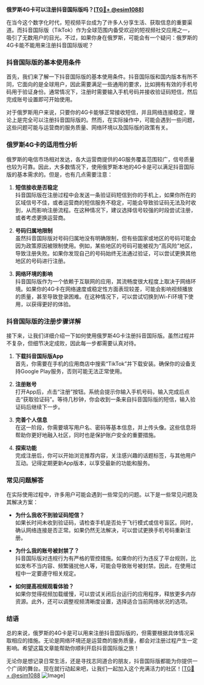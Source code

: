 **俄罗斯4G卡可以注册抖音国际版吗？[[TG💪+ @esim1088](https://t.me/s/esim1088)]**

在当今这个数字化时代，短视频平台成为了许多人分享生活、获取信息的重要渠道。而抖音国际版（TikTok）作为全球范围内备受欢迎的短视频社交应用之一，吸引了无数用户的目光。不过，如果你身在俄罗斯，可能会有一个疑问：俄罗斯的4G卡能不能用来注册抖音国际版呢？

### 抖音国际版的基本使用条件

首先，我们来了解一下抖音国际版的基本使用条件。抖音国际版和国内版本有所不同，它面向的是全球用户，因此需要满足一些通用的要求，比如拥有有效的手机号码用于验证身份。通常情况下，注册时需要输入手机号码并接收验证码短信，然后完成账号设置即可开始使用。

对于俄罗斯用户来说，只要你的4G卡能够正常接收短信，并且网络连接稳定，理论上是完全可以注册抖音国际版的。然而，在实际操作中，可能会遇到一些问题，这些问题可能与运营商的服务质量、网络环境以及国际版的政策有关。

### 俄罗斯4G卡的适用性分析

俄罗斯的电信市场相对发达，各大运营商提供的4G服务覆盖范围较广，信号质量也较为可靠。因此，大多数情况下，使用俄罗斯本地的4G卡是可以满足抖音国际版的基本需求的。但是，也有几点需要注意：

1. **短信接收是否稳定**  
   抖音国际版在注册过程中会发送一条验证码短信到你的手机上，如果你所在的区域信号不佳，或者运营商的短信服务不稳定，可能会导致验证码无法及时收到，从而影响注册流程。在这种情况下，建议选择信号较强的时段尝试注册，或者考虑更换运营商。

2. **号码归属地限制**  
   虽然抖音国际版对号码归属地没有明确限制，但有些国家或地区的号码可能会因为政策原因被限制使用。例如，某些地区的号码可能被视为“高风险”地区，导致注册失败。如果你发现自己的号码始终无法通过验证，可以尝试更换其他地区的号码进行注册。

3. **网络环境的影响**  
   抖音国际版作为一个依赖于互联网的应用，其流畅度很大程度上取决于网络环境。如果你的4G卡在网络速度或稳定性方面表现较差，可能会影响视频播放的质量，甚至导致登录困难。在这种情况下，可以尝试切换到Wi-Fi环境下使用，以获得更好的体验。

### 抖音国际版的注册步骤详解

接下来，让我们详细介绍一下如何使用俄罗斯4G卡注册抖音国际版。虽然过程并不复杂，但细节决定成败，因此每一步都需要认真对待。

1. **下载抖音国际版App**  
   首先，你需要在手机的应用商店中搜索“TikTok”并下载安装。确保你的设备支持Google Play服务，否则可能无法正常使用。

2. **注册账号**  
   打开App后，点击“注册”按钮。系统会提示你输入手机号码，输入完成后点击“获取验证码”。等待几秒钟，你会收到一条来自抖音国际版的短信，输入验证码后继续下一步。

3. **完善个人信息**  
   在这一阶段，你需要填写用户名、密码等基本信息，并上传头像。这些信息将帮助你更好地融入社区，同时也是保护账户安全的重要措施。

4. **探索功能**  
   完成注册后，你可以开始浏览推荐内容，关注感兴趣的话题标签，与其他用户互动。记得定期更新App版本，以享受最新的功能和服务。

### 常见问题解答

在实际使用过程中，许多用户可能会遇到一些常见的问题。以下是一些常见问题及其解决方案：

- **为什么我收不到验证码短信？**  
  如果长时间未收到验证码，请检查手机是否处于飞行模式或信号盲区。同时，确认网络连接是否正常。如果仍然无法解决，可以尝试更换手机号码重新注册。

- **为什么我的账号被封禁了？**  
  抖音国际版对违规行为有严格的管控措施。如果你的行为违反了平台规则，比如发布不当内容、频繁骚扰他人等，可能会导致账号被封禁。因此，在使用过程中一定要遵守相关规定。

- **如何提高视频观看体验？**  
  如果你觉得视频加载缓慢，可以尝试关闭后台运行的应用程序，释放更多内存资源。此外，还可以调整视频清晰度设置，选择适合当前网络状况的选项。

### 结语

总的来说，俄罗斯的4G卡是可以用来注册抖音国际版的，但需要根据具体情况采取相应的措施。无论是网络环境还是运营商的服务质量，都会对注册过程产生一定影响。希望这篇文章能帮助你顺利开启抖音国际版之旅！

无论你是想记录日常生活，还是寻找志同道合的朋友，抖音国际版都能为你提供一个广阔的舞台。现在就行动起来吧，让我们一起加入这个充满活力的社区！[[TG💪+ @esim1088](https://t.me/s/esim1088) ![Image](https://i.postimg.cc/4NQfJmqS/Snipaste-2025-05-13-00-14-12.png)]